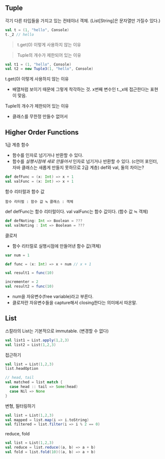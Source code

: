 ## Tuple
각기 다른 타입들을 가지고 있는 컨테이너 객체. (List[String]은 문자열만 가질수 있다.)
```scala
val t = (1, "hello", Console)
t._2 // hello
```

> t.get(0) 이렇게 사용하지 않는 이유

> Tuple의 개수가 제한되어 있는 이유

```scala
val t1 = (1, "hello", Console)
val t2 = new Tuple3(1, "hello", Console)
```
t.get(0) 이렇게 사용하지 않는 이유
- 배열처럼 보이기 때문에 그렇게 착각하는 것. x번째 변수인 t._x에 접근한다는 표현이 맞음.

Tuple의 개수가 제한되어 있는 이유
- 클래스를 무한정 만들수 없어서

## Higher Order Functions
1급 계층 함수
- 함수를 인자로 넘기거나 반환할 수 있다.
- 함수를 _실행시점에 새로 만들어서_ 인자로 넘기거나 반환할 수 있다. (c언어 포인터, 자바 클래스는 새롭게 만들지 못하므로 2급 계층)
def와 val, 둘의 차이는?
```scala
def defFunc = (x: Int) => x + 1
val valFunc = (x: Int) => x + 1
```
함수 리터럴과 함수 값
```
함수 리터럴 : 함수 값 ≒ 클래스 : 객체
```
def defFunc는 함수 리터럴이다.
val valFunc는 함수 값이다. (함수 값 ≒ 객체)
```scala
def defNoting: Int => Boolean = ???
val valNoting : Int => Boolean = ???
```
클로저
- 함수 리터럴로 실행시점에 만들어낸 함수 값(객체)
```scala
var num = 1

def func = (x: Int) => x + num // x + 1

val result1 = func(10)

incrementer = 2
val result2 = func(10)
```
- num을 자유변수(free variable)라고 부른다.
- 클로저란 자유변수들을 capture해서 closing한다는 의미에서 따온말.

## List
스칼라의 List는 기본적으로 immutable. (변경할 수 없다)
```scala
val list1 = List.apply(1,2,3)
val list2 = List(1,2,3)
```
접근하기
```scala
val list = List(1,2,3)
list.headOption

// head, tail
val matched = list match {
  case head :: tail => Some(head)
  case Nil => None
}
```
변형, 필터링하기
```scala
val list = List(1,2,3)
val mapped = list.map(i => i.toString)
val filtered = list.filter(i => i % 2 == 0)
```
reduce, fold
```scala
val list = List(1,2,3)
val reduce = list.reduce((a, b) => a + b)
val fold = list.fold(10)((a, b) => a + b)
```